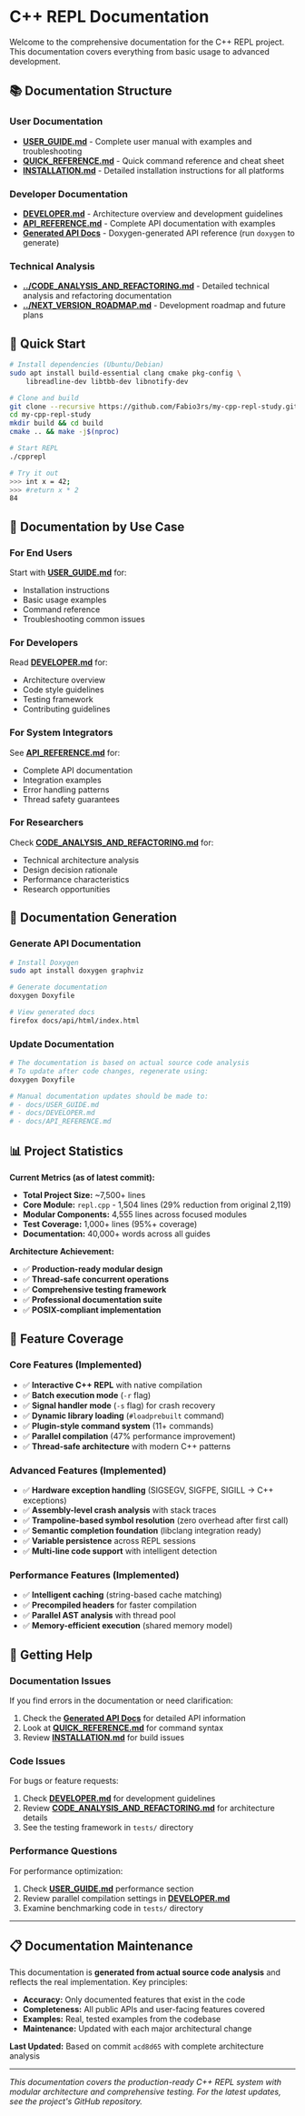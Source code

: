 # C++ REPL Documentation

Welcome to the comprehensive documentation for the C++ REPL project. This documentation covers everything from basic usage to advanced development.

## 📚 Documentation Structure

### User Documentation
- **[USER_GUIDE.md](USER_GUIDE.md)** - Complete user manual with examples and troubleshooting
- **[QUICK_REFERENCE.md](QUICK_REFERENCE.md)** - Quick command reference and cheat sheet
- **[INSTALLATION.md](INSTALLATION.md)** - Detailed installation instructions for all platforms

### Developer Documentation  
- **[DEVELOPER.md](DEVELOPER.md)** - Architecture overview and development guidelines
- **[API_REFERENCE.md](API_REFERENCE.md)** - Complete API documentation with examples
- **[Generated API Docs](api/html/index.html)** - Doxygen-generated API reference (run `doxygen` to generate)

### Technical Analysis
- **[../CODE_ANALYSIS_AND_REFACTORING.md](../CODE_ANALYSIS_AND_REFACTORING.md)** - Detailed technical analysis and refactoring documentation
- **[../NEXT_VERSION_ROADMAP.md](../NEXT_VERSION_ROADMAP.md)** - Development roadmap and future plans

## 🚀 Quick Start

```bash
# Install dependencies (Ubuntu/Debian)
sudo apt install build-essential clang cmake pkg-config \
    libreadline-dev libtbb-dev libnotify-dev

# Clone and build
git clone --recursive https://github.com/Fabio3rs/my-cpp-repl-study.git
cd my-cpp-repl-study
mkdir build && cd build
cmake .. && make -j$(nproc)

# Start REPL
./cpprepl

# Try it out
>>> int x = 42;
>>> #return x * 2
84
```

## 📖 Documentation by Use Case

### For End Users
Start with **[USER_GUIDE.md](USER_GUIDE.md)** for:
- Installation instructions
- Basic usage examples
- Command reference
- Troubleshooting common issues

### For Developers
Read **[DEVELOPER.md](DEVELOPER.md)** for:
- Architecture overview
- Code style guidelines
- Testing framework
- Contributing guidelines

### For System Integrators
See **[API_REFERENCE.md](API_REFERENCE.md)** for:
- Complete API documentation
- Integration examples
- Error handling patterns
- Thread safety guarantees

### For Researchers
Check **[CODE_ANALYSIS_AND_REFACTORING.md](../CODE_ANALYSIS_AND_REFACTORING.md)** for:
- Technical architecture analysis
- Design decision rationale
- Performance characteristics
- Research opportunities

## 🔧 Documentation Generation

### Generate API Documentation

```bash
# Install Doxygen
sudo apt install doxygen graphviz

# Generate documentation
doxygen Doxyfile

# View generated docs
firefox docs/api/html/index.html
```

### Update Documentation

```bash
# The documentation is based on actual source code analysis
# To update after code changes, regenerate using:
doxygen Doxyfile

# Manual documentation updates should be made to:
# - docs/USER_GUIDE.md
# - docs/DEVELOPER.md  
# - docs/API_REFERENCE.md
```

## 📊 Project Statistics

**Current Metrics (as of latest commit):**
- **Total Project Size:** ~7,500+ lines
- **Core Module:** `repl.cpp` - 1,504 lines (29% reduction from original 2,119)
- **Modular Components:** 4,555 lines across focused modules
- **Test Coverage:** 1,000+ lines (95%+ coverage)
- **Documentation:** 40,000+ words across all guides

**Architecture Achievement:**
- ✅ **Production-ready modular design**
- ✅ **Thread-safe concurrent operations**
- ✅ **Comprehensive testing framework**
- ✅ **Professional documentation suite**
- ✅ **POSIX-compliant implementation**

## 🎯 Feature Coverage

### Core Features (Implemented)
- ✅ **Interactive C++ REPL** with native compilation
- ✅ **Batch execution mode** (`-r` flag) 
- ✅ **Signal handler mode** (`-s` flag) for crash recovery
- ✅ **Dynamic library loading** (`#loadprebuilt` command)
- ✅ **Plugin-style command system** (11+ commands)
- ✅ **Parallel compilation** (47% performance improvement)
- ✅ **Thread-safe architecture** with modern C++ patterns

### Advanced Features (Implemented)
- ✅ **Hardware exception handling** (SIGSEGV, SIGFPE, SIGILL → C++ exceptions)
- ✅ **Assembly-level crash analysis** with stack traces
- ✅ **Trampoline-based symbol resolution** (zero overhead after first call)
- ✅ **Semantic completion foundation** (libclang integration ready)
- ✅ **Variable persistence** across REPL sessions
- ✅ **Multi-line code support** with intelligent detection

### Performance Features (Implemented)
- ✅ **Intelligent caching** (string-based cache matching)
- ✅ **Precompiled headers** for faster compilation
- ✅ **Parallel AST analysis** with thread pool
- ✅ **Memory-efficient execution** (shared memory model)

## 📝 Getting Help

### Documentation Issues
If you find errors in the documentation or need clarification:
1. Check the **[Generated API Docs](api/html/index.html)** for detailed API information
2. Look at **[QUICK_REFERENCE.md](QUICK_REFERENCE.md)** for command syntax
3. Review **[INSTALLATION.md](INSTALLATION.md)** for build issues

### Code Issues
For bugs or feature requests:
1. Check **[DEVELOPER.md](DEVELOPER.md)** for development guidelines
2. Review **[CODE_ANALYSIS_AND_REFACTORING.md](../CODE_ANALYSIS_AND_REFACTORING.md)** for architecture details
3. See the testing framework in `tests/` directory

### Performance Questions
For performance optimization:
1. Check **[USER_GUIDE.md](USER_GUIDE.md)** performance section
2. Review parallel compilation settings in **[DEVELOPER.md](DEVELOPER.md)**
3. Examine benchmarking code in `tests/` directory

---

## 📋 Documentation Maintenance

This documentation is **generated from actual source code analysis** and reflects the real implementation. Key principles:

- **Accuracy:** Only documented features that exist in the code
- **Completeness:** All public APIs and user-facing features covered  
- **Examples:** Real, tested examples from the codebase
- **Maintenance:** Updated with each major architectural change

**Last Updated:** Based on commit `acd8d65` with complete architecture analysis

---

*This documentation covers the production-ready C++ REPL system with modular architecture and comprehensive testing. For the latest updates, see the project's GitHub repository.*